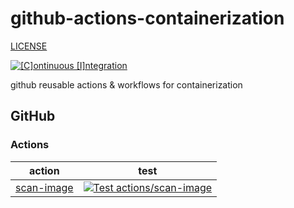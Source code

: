 # github-actions-containerization

[LICENSE](./LICENSE.md)

[![[C]ontinuous [I]ntegration](https://github.com/percebus/github-actions-containerization/actions/workflows/always.yml/badge.svg)](https://github.com/percebus/github-actions-containerization/actions/workflows/always.yml)

github reusable actions &amp; workflows for containerization

## GitHub

### Actions

| action                                     | test                                                                                                                                                                                                                                                           |
| ------------------------------------------ | -------------------------------------------------------------------------------------------------------------------------------------------------------------------------------------------------------------------------------------------------------------- |
| [scan-image](./.github/actions/scan-image) | [![Test actions/scan-image](https://github.com/percebus/github-actions-containerization/actions/workflows/test_actions__scan-image.yml/badge.svg)](https://github.com/percebus/github-actions-containerization/actions/workflows/test_actions__scan-image.yml) |
